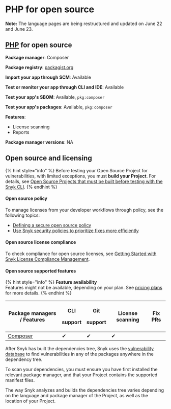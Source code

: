 # PHP for open source

**Note:** The language pages are being restructured and updated on June 22 and June 23.

## [PHP](./) for open source

**Package manager**: Composer

**Package registry**: [packagist.org](https://packagist.org/)

**Import your app through SCM**: Available

**Test or monitor your app through CLI and IDE**: Available

**Test your app's SBOM**: Available, `pkg:composer`

**Test your app's packages**: Available, `pkg:composer`

**Features**:&#x20;

* License scanning
* Reports

**Package manager versions**: NA

## Open source and licensing

{% hint style="info" %}
Before testing your Open Source Project for vulnerabilities, with limited exceptions, you must **build your Project**. For details, see [Open Source Projects that must be built before testing with the Snyk CLI](../../snyk-cli/scan-and-maintain-projects-using-the-cli/snyk-cli-for-open-source/open-source-projects-that-must-be-built-before-testing-with-the-snyk-cli.md).
{% endhint %}

#### Open source policy

To manage licenses from your developer workflows through policy, see the following topics:

* [Defining a secure open source policy](https://snyk.io/series/open-source-security/open-source-policy/)
* [Use Snyk security policies to prioritize fixes more efficiently](https://snyk.io/blog/snyk-security-policies/)

#### Open source license compliance

To check compliance for open source licenses, see [Getting Started with Snyk License Compliance Management](https://docs.snyk.io/scan-application-code/snyk-open-source/licenses/getting-started-snyk-licensing-compliance).

#### Open source supported features

{% hint style="info" %}
**Feature availability**\
Features might not be available, depending on your plan. See [pricing plans](https://snyk.io/plans/) for more details.
{% endhint %}

| Package managers / Features         | <p>CLI</p><p>support</p> | <p>Git</p><p>support</p> | License scanning | Fix PRs |
| ----------------------------------- | ------------------------ | ------------------------ | ---------------- | ------- |
| [Composer](https://getcomposer.org) | ✔︎                       | ✔︎                       | ✔︎               |         |

After Snyk has built the dependencies tree, Snyk uses the [vulnerability database](https://snyk.io/vuln) to find vulnerabilities in any of the packages anywhere in the dependency tree.

To scan your dependencies, you must ensure you have first installed the relevant package manager, and that your Project contains the supported manifest files.

The way Snyk analyzes and builds the dependencies tree varies depending on the language and package manager of the Project, as well as the location of your Project.&#x20;
